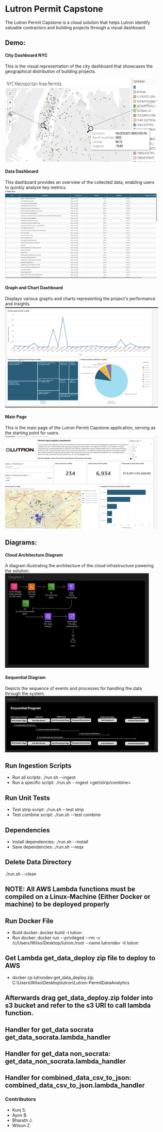 # Lutron Permit Capstone
The Lutron Permit Capstone is a cloud solution that helps Lutron identify valuable contractors and building projects through a visual dashboard.

## Demo:
#### City Dashboard NYC
This is the visual representation of the city dashboard that showcases the geographical distribution of building projects.

![City Dashboard NYC](https://raw.githubusercontent.com/wjz224/Lutron-Capstone-Project/main/Lutron%20Photos/CityDashBoardNYC.png)

#### Data Dashboard
This dashboard provides an overview of the collected data, enabling users to quickly analyze key metrics.
![Data Dashboard](https://raw.githubusercontent.com/wjz224/Lutron-Capstone-Project/main/Lutron%20Photos/DataDashboard.png)

#### Graph and Chart Dashboard
Displays various graphs and charts representing the project's performance and insights.
![Graph and Chart Dashboard](https://raw.githubusercontent.com/wjz224/Lutron-Capstone-Project/main/Lutron%20Photos/GraphandChartDashboard.png)

#### Main Page
This is the main page of the Lutron Permit Capstone application, serving as the starting point for users.
![Main Page](https://raw.githubusercontent.com/wjz224/Lutron-Capstone-Project/main/Lutron%20Photos/MainPage.png)

## Diagrams:
#### Cloud Architecture Diagram
A diagram illustrating the architecture of the cloud infrastructure powering the solution.
![Cloud Architecture Diagram](https://raw.githubusercontent.com/wjz224/Lutron-Capstone-Project/main/Lutron%20Photos/CloudArchitectureDiagram.png)

#### Sequential Diagram
Depicts the sequence of events and processes for handling the data through the system.
![Sequential Diagram](https://raw.githubusercontent.com/wjz224/Lutron-Capstone-Project/main/Lutron%20Photos/SequentialDiagram.png)

## Run Ingestion Scripts
- Run all scripts: ./run.sh --ingest
- Run a specific script: ./run.sh --ingest <get/strip/combine>

## Run Unit Tests
- Test strip script: ./run.sh --test strip
- Test combine script: ./run.sh --test combine

## Dependencies
- Install dependencies: ./run.sh --install
- Save dependencies: ./run.sh --reqs

## Delete Data Directory
./run.sh --clean

## NOTE: All AWS Lambda functions must be compiled on a Linux-Machine (Either Docker or machine) to be deployed properly ##
## Run Docker File  
- Build docker: docker build -t lutron .
- Run docker: docker run --privileged --rm -v /c/Users/Wilso/Desktop/lutron:/root --name lutrondev -it lutron

## Get Lambda get_data_deploy zip file to deploy to AWS
- docker cp lutrondev:get_data_deploy.zip C:\Users\Wilso\Desktop\lutron\Lutron-PermitDataAnalytics

## Afterwards drag get_data_deploy.zip folder into s3 bucket and refer to the s3 URI to call lambda function.
## Handler for get_data socrata get_data_socrata.lambda_handler
## Handler for get_data non_socrata: get_data_non_socrata.lambda_handler
## Handler for combined_data_csv_to_json: combined_data_csv_to_json.lambda_handler

### Contributors ###

* Kunj S.
* Ayon B.
* Bharath J.
* Wilson Z.
